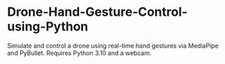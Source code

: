 # Drone-Hand-Gesture-Control-using-Python
Simulate and control a drone using real-time hand gestures via MediaPipe and PyBullet. Requires Python 3.10 and a webcam.
